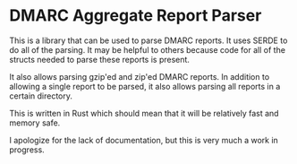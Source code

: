 # DMARC Aggregate Report Parser
This is a library that can be used to parse DMARC reports. It uses SERDE to do all of the parsing. It may be helpful to others because code for all of the structs needed to parse these reports is present.

It also allows parsing gzip'ed and zip'ed DMARC reports. In addition to allowing a single report to be parsed, it also allows parsing all reports in a certain directory.

This is written in Rust which should mean that it will be relatively fast and memory safe.

I apologize for the lack of documentation, but this is very much a work in progress.